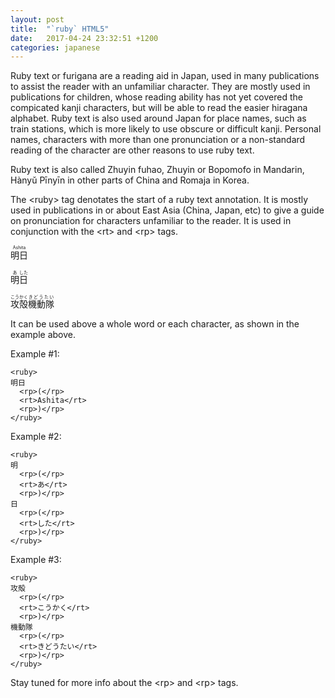 ```yaml
---
layout: post
title:  "`ruby` HTML5"
date:   2017-04-24 23:32:51 +1200
categories: japanese
---
```

Ruby text or furigana are a reading aid in Japan, used in many publications to assist the reader with an unfamiliar character. They are mostly used in publications for children, whose reading ability has not yet covered the compicated kanji characters, but will be able to read the easier hiragana alphabet. Ruby text is also used around Japan for place names, such as train stations, which is more likely to use obscure or difficult kanji. Personal names, characters with more than one pronunciation or a non-standard reading of the character are other reasons to use ruby text.

Ruby text is also called Zhuyin fuhao, Zhuyin or Bopomofo in Mandarin, Hànyǔ Pīnyīn in other parts of China and Romaja in Korea.

The &lt;ruby&gt; tag denotates the start of a ruby text annotation. It is mostly used in publications in or about East Asia (China, Japan, etc) to give a guide on pronunciation for characters unfamiliar to the reader. It is used in conjunction with the &lt;rt&gt; and &lt;rp&gt; tags.

<p lang="ja"><ruby>明日<rp>(</rp><rt>Ashita</rt><rp>)</rp></ruby>

<ruby>明<rp>(</rp><rt>あ</rt><rp>)</rp>日<rp>(</rp><rt>した</rt><rp>)</rp></ruby>

<p lang="ja"><ruby>攻殻<rp>(</rp><rt>こうかく</rt><rp>)</rp>機動隊<rp>(</rp><rt>きどうたい</rt><rp>)</rp></ruby>

It can be used above a whole word or each character, as shown in the example above.

Example #1:
<pre><code class="language-markup">&lt;ruby>
明日
  &lt;rp>(&lt;/rp>
  &lt;rt>Ashita&lt;/rt>
  &lt;rp>)&lt;/rp>
&lt;/ruby></code></pre>
      
Example #2:
<pre><code class="language-html">&lt;ruby>
明
  &lt;rp>(&lt;/rp>
  &lt;rt>あ&lt;/rt>
  &lt;rp>)&lt;/rp>
日
  &lt;rp>(&lt;/rp>
  &lt;rt>した&lt;/rt>
  &lt;rp>)&lt;/rp>
&lt;/ruby></code></pre>

Example #3:
<pre><code class="language-html">&lt;ruby>
攻殻
  &lt;rp>(&lt;/rp>
  &lt;rt>こうかく&lt;/rt>
  &lt;rp>)&lt;/rp>
機動隊
  &lt;rp>(&lt;/rp>
  &lt;rt>きどうたい&lt;/rt>
  &lt;rp>)&lt;/rp>
&lt;/ruby></code></pre>

Stay tuned for more info about the &lt;rp&gt; and &lt;rp&gt; tags.

